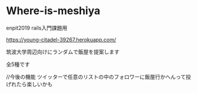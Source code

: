 # Where-is-meshiya
enpit2019 rails入門課題用

https://young-citadel-39267.herokuapp.com/

筑波大学周辺向けにランダムで飯屋を提案します

全5種です

//今後の機能
ツイッターで任意のリストの中のフォロワーに飯屋行かへんって投げれたら楽しいかも
